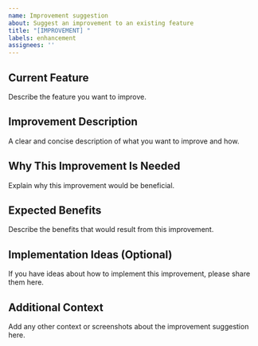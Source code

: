 ```yaml
---
name: Improvement suggestion
about: Suggest an improvement to an existing feature
title: "[IMPROVEMENT] "
labels: enhancement
assignees: ''
---
```


## Current Feature
Describe the feature you want to improve.

## Improvement Description
A clear and concise description of what you want to improve and how.

## Why This Improvement Is Needed
Explain why this improvement would be beneficial.

## Expected Benefits
Describe the benefits that would result from this improvement.

## Implementation Ideas (Optional)
If you have ideas about how to implement this improvement, please share them here.

## Additional Context
Add any other context or screenshots about the improvement suggestion here.